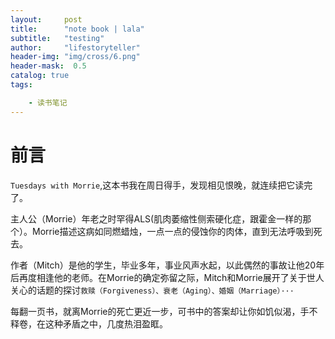 ```yaml
---
layout:     post
title:      "note book | lala"
subtitle:   "testing"
author:     "lifestoryteller"
header-img: "img/cross/6.png"
header-mask:  0.5
catalog: true
tags:

    - 读书笔记
---
```


# 前言

` Tuesdays with Morrie `,这本书我在周日得手，发现相见恨晚，就连续把它读完了。

主人公（Morrie）年老之时罕得ALS(肌肉萎缩性侧索硬化症，跟霍金一样的那个）。Morrie描述这病如同燃蜡烛，一点一点的侵蚀你的肉体，直到无法呼吸到死去。

作者（Mitch）是他的学生，毕业多年，事业风声水起，以此偶然的事故让他20年后再度相逢他的老师。在Morrie的确定弥留之际，Mitch和Morrie展开了关于世人关心的话题的探讨`救赎（Forgiveness）、衰老（Aging）、婚姻（Marriage）···`

每翻一页书，就离Morrie的死亡更近一步，可书中的答案却让你如饥似渴，手不释卷，在这种矛盾之中，几度热泪盈眶。

